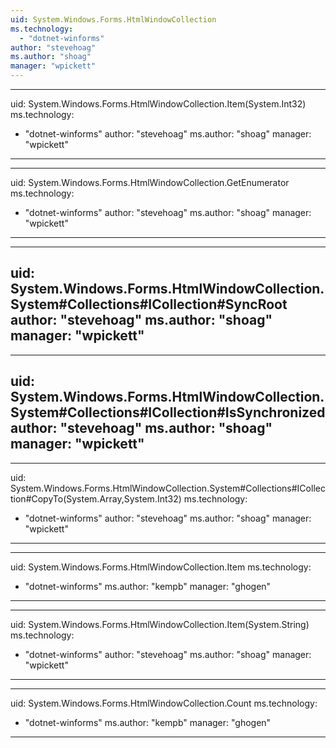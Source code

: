 ```yaml
---
uid: System.Windows.Forms.HtmlWindowCollection
ms.technology: 
  - "dotnet-winforms"
author: "stevehoag"
ms.author: "shoag"
manager: "wpickett"
---
```


---
uid: System.Windows.Forms.HtmlWindowCollection.Item(System.Int32)
ms.technology: 
  - "dotnet-winforms"
author: "stevehoag"
ms.author: "shoag"
manager: "wpickett"
---

---
uid: System.Windows.Forms.HtmlWindowCollection.GetEnumerator
ms.technology: 
  - "dotnet-winforms"
author: "stevehoag"
ms.author: "shoag"
manager: "wpickett"
---

---
uid: System.Windows.Forms.HtmlWindowCollection.System#Collections#ICollection#SyncRoot
author: "stevehoag"
ms.author: "shoag"
manager: "wpickett"
---

---
uid: System.Windows.Forms.HtmlWindowCollection.System#Collections#ICollection#IsSynchronized
author: "stevehoag"
ms.author: "shoag"
manager: "wpickett"
---

---
uid: System.Windows.Forms.HtmlWindowCollection.System#Collections#ICollection#CopyTo(System.Array,System.Int32)
ms.technology: 
  - "dotnet-winforms"
author: "stevehoag"
ms.author: "shoag"
manager: "wpickett"
---

---
uid: System.Windows.Forms.HtmlWindowCollection.Item
ms.technology: 
  - "dotnet-winforms"
ms.author: "kempb"
manager: "ghogen"
---

---
uid: System.Windows.Forms.HtmlWindowCollection.Item(System.String)
ms.technology: 
  - "dotnet-winforms"
author: "stevehoag"
ms.author: "shoag"
manager: "wpickett"
---

---
uid: System.Windows.Forms.HtmlWindowCollection.Count
ms.technology: 
  - "dotnet-winforms"
ms.author: "kempb"
manager: "ghogen"
---
